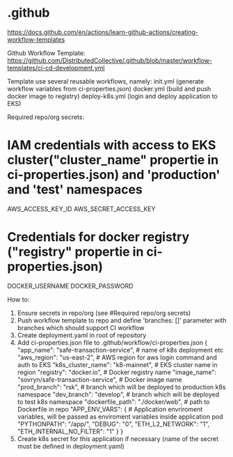 # .github
https://docs.github.com/en/actions/learn-github-actions/creating-workflow-templates


Github Workflow Template:
https://github.com/DistributedCollective/.github/blob/master/workflow-templates/ci-cd-development.yml

Template use several reusable workflows, namely:
init.yml (generate workflow variables from ci-properties.json)
docker.yml (build and push docker image to registry)
deploy-k8s.yml (login and deploy application to EKS)

Required repo/org secrets:
# IAM credentials with access to EKS cluster("cluster_name" propertie in ci-properties.json) and 'production' and 'test' namespaces
AWS_ACCESS_KEY_ID
AWS_SECRET_ACCESS_KEY
# Credentials for docker registry ("registry" propertie in ci-properties.json)
DOCKER_USERNAME 
DOCKER_PASSWORD

How to:
1. Ensure secrets in repo/org (see #Required repo/org secrets)
2. Push workflow template to repo and define 'branches: []' parameter with branches which should support CI workflow
3. Create deployment.yaml in root of repository
4. Add ci-properties.json file to .github/workflow/ci-properties.json
{
  "app_name": "safe-transaction-service", #  name of k8s deployment etc
  "aws_region": "us-east-2", # AWS region for aws login command and auth to EKS
  "k8s_cluster_name": "k8-mainnet", # EKS cluster name in region
  "registry": "docker.io", # Docker registry name
  "image_name": "sovryn/safe-transaction-service", # Docker image name
  "prod_branch": "rsk", # branch which will be deployed to production k8s namespace
  "dev_branch": "develop", # branch which will be deployed to test k8s namespace
  "dockerfile_path": "./docker/web", # path to Dockerfile in repo
  "APP_ENV_VARS": { # Application envriroment variables, will be passed as enviroment variables inside application pod
    "PYTHONPATH": "/app/",
    "DEBUG": "0",
    "ETH_L2_NETWORK": "1",
    "ETH_INTERNAL_NO_FILTER": "1"
  }
}
5. Create k8s secret for this application if necessary (name of the secret must be defined in deployment.yaml) 
